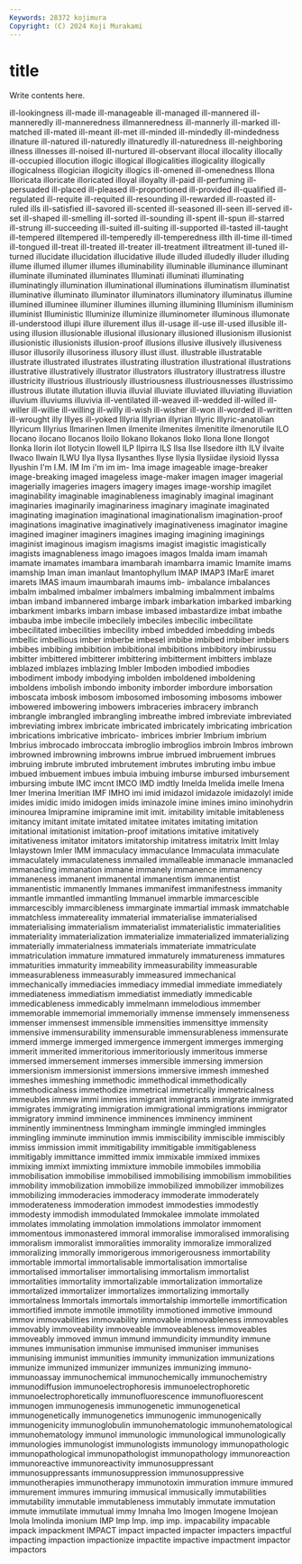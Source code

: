 ```yaml
---
Keywords: 28372 kojimura
Copyright: (C) 2024 Koji Murakami
---
```


# title

Write contents here.



 ill-lookingness ill-made ill-manageable ill-managed ill-mannered ill-manneredly ill-manneredness illmanneredness
ill-mannerly ill-marked ill-matched ill-mated ill-meant ill-met ill-minded ill-mindedly ill-mindedness illnature
ill-natured ill-naturedly illnaturedly ill-naturedness ill-neighboring illness illnesses ill-noised ill-nurtured ill-observant
illocal illocality illocally ill-occupied illocution illogic illogical illogicalities illogicality illogically
illogicalness illogician illogicity illogics ill-omened ill-omenedness Illona Illoricata illoricate illoricated
illoyal illoyalty ill-paid ill-perfuming ill-persuaded ill-placed ill-pleased ill-proportioned ill-provided ill-qualified
ill-regulated ill-requite ill-requited ill-resounding ill-rewarded ill-roasted ill-ruled ills ill-satisfied ill-savored
ill-scented ill-seasoned ill-seen ill-served ill-set ill-shaped ill-smelling ill-sorted ill-sounding ill-spent
ill-spun ill-starred ill-strung ill-succeeding ill-suited ill-suiting ill-supported ill-tasted ill-taught ill-tempered
illtempered ill-temperedly ill-temperedness illth ill-time ill-timed ill-tongued ill-treat ill-treated ill-treater
ill-treatment illtreatment ill-tuned ill-turned illucidate illucidation illucidative illude illuded illudedly
illuder illuding illume illumed illumer illumes illuminability illuminable illuminance illuminant
illuminate illuminated illuminates Illuminati illuminati illuminating illuminatingly illumination illuminational illuminations
illuminatism illuminatist illuminative illuminato illuminator illuminators illuminatory illuminatus illumine illumined
illuminee illuminer illumines illuming illumining Illuminism illuminism illuminist Illuministic Illuminize
illuminize illuminometer illuminous illumonate ill-understood illupi illure illurement illus ill-usage
ill-use ill-used illusible ill-using illusion illusionable illusional illusionary illusioned illusionism
illusionist illusionistic illusionists illusion-proof illusions illusive illusively illusiveness illusor illusorily
illusoriness illusory illust illust. illustrable illustratable illustrate illustrated illustrates illustrating
illustration illustrational illustrations illustrative illustratively illustrator illustrators illustratory illustratress illustre
illustricity illustrious illustriously illustriousness illustriousnesses illustrissimo illustrous illutate illutation illuvia
illuvial illuviate illuviated illuviating illuviation illuvium illuviums illuvivia ill-ventilated ill-weaved
ill-wedded ill-willed ill-willer ill-willie ill-willing ill-willy ill-wish ill-wisher ill-won ill-worded
ill-written ill-wrought illy Illyes ill-yoked Illyria Illyrian illyrian Illyric Illyric-anatolian
Illyricum Illyrius Ilmarinen Ilmen ilmenite ilmenites ilmenitite ilmenorutile ILO Ilocano
ilocano Ilocanos Iloilo Ilokano Ilokanos Iloko Ilona Ilone Ilongot Ilonka
Ilorin ilot Ilotycin Ilowell ILP Ilpirra ILS Ilsa Ilse Ilsedore
ilth ILV ilvaite Ilwaco Ilwain ILWU Ilya Ilysa Ilysanthes Ilyse
Ilysia Ilysiidae ilysioid Ilyssa Ilyushin I'm I.M. IM Im i'm
im im- Ima image imageable image-breaker image-breaking imaged imageless image-maker
imagen imager imagerial imagerially imageries imagers imagery images image-worship imagilet
imaginability imaginable imaginableness imaginably imaginal imaginant imaginaries imaginarily imaginariness imaginary
imaginate imaginated imaginating imagination imaginational imaginationalism imagination-proof imaginations imaginative imaginatively
imaginativeness imaginator imagine imagined imaginer imaginers imagines imaging imagining imaginings
imaginist imaginous imagism imagisms imagist imagistic imagistically imagists imagnableness imago
imagoes imagos Imalda imam imamah imamate imamates imambara imambarah imambarra
imamic Imamite imams imamship Iman iman imanlaut Imantophyllum IMAP IMAP3
IMarE imaret imarets IMAS imaum imaumbarah imaums imb- imbalance imbalances
imbalm imbalmed imbalmer imbalmers imbalming imbalmment imbalms imban imband imbannered
imbarge imbark imbarkation imbarked imbarking imbarkment imbarks imbarn imbase imbased
imbastardize imbat imbathe imbauba imbe imbecile imbecilely imbeciles imbecilic imbecilitate
imbecilitated imbecilities imbecility imbed imbedded imbedding imbeds imbellic imbellious imber
imberbe imbesel imbibe imbibed imbiber imbibers imbibes imbibing imbibition imbibitional
imbibitions imbibitory imbirussu imbitter imbittered imbitterer imbittering imbitterment imbitters imblaze
imblazed imblazes imblazing Imbler Imboden imbodied imbodies imbodiment imbody imbodying
imbolden imboldened imboldening imboldens imbolish imbondo imbonity imborder imbordure imborsation
imboscata imbosk imbosom imbosomed imbosoming imbosoms imbower imbowered imbowering imbowers
imbraceries imbracery imbranch imbrangle imbrangled imbrangling imbreathe imbred imbreviate imbreviated
imbreviating imbrex imbricate imbricated imbricately imbricating imbrication imbrications imbricative imbricato-
imbrices imbrier Imbrium imbrium Imbrius imbrocado imbroccata imbroglio imbroglios imbroin
Imbros imbrown imbrowned imbrowning imbrowns imbrue imbrued imbruement imbrues imbruing
imbrute imbruted imbrutement imbrutes imbruting imbu imbue imbued imbuement imbues
imbuia imbuing imburse imbursed imbursement imbursing imbute IMC imcnt IMCO
IMD imdtly Imelda Imelida imelle Imena Imer Imerina Imeritian IMF
IMHO imi imid imidazol imidazole imidazolyl imide imides imidic imido
imidogen imids iminazole imine imines imino iminohydrin iminourea Imipramine imipramine
imit imit. imitability imitable imitableness imitancy imitant imitate imitated imitatee
imitates imitating imitation imitational imitationist imitation-proof imitations imitative imitatively imitativeness
imitator imitators imitatorship imitatress imitatrix Imitt Imlay Imlaystown Imler IMM
immaculacy immaculance Immaculata immaculate immaculately immaculateness immailed immalleable immanacle immanacled
immanacling immanation immane immanely immanence immanency immaneness immanent immanental immanentism
immanentist immanentistic immanently Immanes immanifest immanifestness immanity immantle immantled immantling
Immanuel immarble immarcescible immarcescibly immarcibleness immarginate immartial immask immatchable immatchless
immatereality immaterial immaterialise immaterialised immaterialising immaterialism immaterialist immaterialistic immaterialities immateriality
immaterialization immaterialize immaterialized immaterializing immaterially immaterialness immaterials immateriate immatriculate immatriculation
immature immatured immaturely immatureness immatures immaturities immaturity immeability immeasurability immeasurable
immeasurableness immeasurably immeasured immechanical immechanically immediacies immediacy immedial immediate immediately
immediateness immediatism immediatist immediatly immedicable immedicableness immedicably immelmann immelodious immember
immemorable immemorial immemorially immense immensely immenseness immenser immensest immensible immensities
immensittye immensity immensive immensurability immensurable immensurableness immensurate immerd immerge immerged
immergence immergent immerges immerging immerit immerited immeritorious immeritoriously immeritous immerse
immersed immersement immerses immersible immersing immersion immersionism immersionist immersions immersive
immesh immeshed immeshes immeshing immethodic immethodical immethodically immethodicalness immethodize immetrical
immetrically immetricalness immeubles immew immi immies immigrant immigrants immigrate immigrated
immigrates immigrating immigration immigrational immigrations immigrator immigratory immind imminence imminences
imminency imminent imminently imminentness Immingham immingle immingled immingles immingling imminute
imminution immis immiscibility immiscible immiscibly immiss immission immit immitigability immitigable
immitigableness immitigably immittance immitted immix immixable immixed immixes immixing immixt
immixting immixture immobile immobiles immobilia immobilisation immobilise immobilised immobilising immobilism
immobilities immobility immobilization immobilize immobilized immobilizer immobilizes immobilizing immoderacies immoderacy
immoderate immoderately immoderateness immoderation immodest immodesties immodestly immodesty immodish immodulated
Immokalee immolate immolated immolates immolating immolation immolations immolator immoment immomentous
immonastered immoral immoralise immoralised immoralising immoralism immoralist immoralities immorality immoralize
immoralized immoralizing immorally immorigerous immorigerousness immortability immortable immortal immortalisable immortalisation
immortalise immortalised immortaliser immortalising immortalism immortalist immortalities immortality immortalizable immortalization
immortalize immortalized immortalizer immortalizes immortalizing immortally immortalness Immortals immortals immortalship
immortelle immortification immortified immote immotile immotility immotioned immotive immound immov
immovabilities immovability immovable immovableness immovables immovably immoveability immoveable immoveableness immoveables
immoveably immoved immun immund immundicity immundity immune immunes immunisation immunise
immunised immuniser immunises immunising immunist immunities immunity immunization immunizations immunize
immunized immunizer immunizes immunizing immuno- immunoassay immunochemical immunochemically immunochemistry immunodiffusion
immunoelectrophoresis immunoelectrophoretic immunoelectrophoretically immunofluorescence immunofluorescent immunogen immunogenesis immunogenetic immunogenetical immunogenetically
immunogenetics immunogenic immunogenically immunogenicity immunoglobulin immunohematologic immunohematological immunohematology immunol immunologic
immunological immunologically immunologies immunologist immunologists immunology immunopathologic immunopathological immunopathologist immunopathology
immunoreaction immunoreactive immunoreactivity immunosuppressant immunosuppressants immunosuppression immunosuppressive immunotherapies immunotherapy immunotoxin
immuration immure immured immurement immures immuring immusical immusically immutabilities immutability
immutable immutableness immutably immutate immutation immute immutilate immutual immy Imnaha
Imo Imogen Imogene Imojean Imola Imolinda imonium IMP Imp Imp.
imp imp. impacability impacable impack impackment IMPACT impact impacted impacter
impacters impactful impacting impaction impactionize impactite impactive impactment impactor impactors
